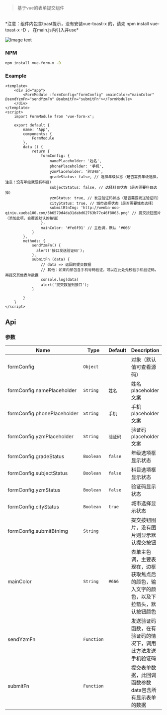> 基于vue的表单提交组件
<br/>
*注意：组件内包含toast提示，没有安装vue-toast-x 的，请先 npm install vue-toast-x -D ，
在main.js内引入并use*

![Image text](http://wenba-ooo-qiniu.xueba100.com/d99166d843c24f35d230b0a3f9c644db.png)

### NPM

``` bash
npm install vue-form-x -D
```
### Example

```
<template>
    <div id="app">
        <FormModule :formConfig="formConfig" :mainColor="mainColor" @sendYzmFn="sendYzmFn" @submitFn="submitFn"></FormModule>
    </div>
</template>
<script>
    import FormModule from 'vue-form-x';

    export default {
        name: 'App',
        components: {
            FormModule
        },
        data () {
            return {
                formConfig: {
                    namePlaceholder: '姓名',
                    phonePlaceholder: '手机',
                    yzmPlaceholder: '验证码',
                    gradeStatus: false, // 选择年级状态（是否需要年级选择，注意！没有年级就没有科目）
                    subjectStatus: false, // 选择科目状态（是否需要科目选择）
                    yzmStatus: true, // 发送验证码状态（是否需要发送验证码）
                    cityStatus: true, // 城市选择状态（是否需要城市选择）
                    submitBtnImg: 'http://wenba-ooo-qiniu.xueba100.com/5b6579d4da31dabd62763b77c46f8063.png' // 提交按钮图片（添加此项，会覆盖默认的按钮）
                },
                mainColor: '#fe6f91' // 主色调，默认 '#666'
            }
        },
        methods: {
            sendYzmFn() {
              alert('接口发送验证码');
            },
            submitFn (data) {
                // data => 返回的提交数据
                // 其他：如果内部包含手机号码验证，可以在此处先校验手机验证码，再提交其他表单数据
                console.log(data)
                alert('提交数据到接口');
            }

        }
    }
</script>
```
## Api
### 参数
| Name                        | Type      | Default      | Description                            |
|-----------------------------|-----------|--------------|--------------------------------------------------------------------|
| formConfig                  | `Object`  |              | 对象（默认值可查看源码）                    |
| formConfig.namePlaceholder  | `String`  | `姓名`        | 姓名placeholder文案                      |
| formConfig.phonePlaceholder | `String`  | `手机`        | 手机placeholder文案                      |
| formConfig.yzmPlaceholder   | `String`  | `验证码`      | 验证码placeholder文案                     |
| formConfig.gradeStatus      | `Boolean` | `false`      | 年级选项框显示状态                         |
| formConfig.subjectStatus    | `Boolean` | `false`      | 科目选项框显示状态                         |
| formConfig.yzmStatus        | `Boolean` | `false`      | 验证码显示状态                             |
| formConfig.cityStatus       | `Boolean` | `true`       | 城市选择显示状态                           |
| formConfig.submitBtnImg     | `String`  |              | 提交按钮图片，没有图片则显示默认提交按钮             |
| mainColor                   | `String`  | `#666`       | 表单主色调，主要表现在，边框获取焦点后的颜色，输入文字的颜色，以及下拉箭头，默认按钮颜色             |
| sendYzmFn                   | `Function`|              | 发送验证码函数，在有验证码的情况下，调用此方法发送手机验证码 |
| submitFn                    | `Function`|              | 提交表单数据，此回调函数参数data包含所有显示表单的数据 |




